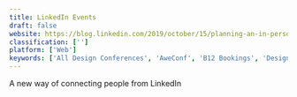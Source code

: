 ```yaml
---
title: LinkedIn Events
draft: false 
website: https://blog.linkedin.com/2019/october/15/planning-an-in-person-event-just-got-easier-with-linkedin
classification: ['']
platform: ['Web']
keywords: ['All Design Conferences', 'AweConf', 'B12 Bookings', 'Design Conferences 2019', 'Event Hunt', 'Eventbrite', 'Eventil', 'Konflist', 'Leade.rs', 'Meeve', 'Nabblr', 'Neon Moiré', 'PartyWith', 'Postcard', 'Tech Conferences 2019', 'TechEvents.co', 'Tiqy', 'conferCal']
---
```

A new way of connecting people from LinkedIn